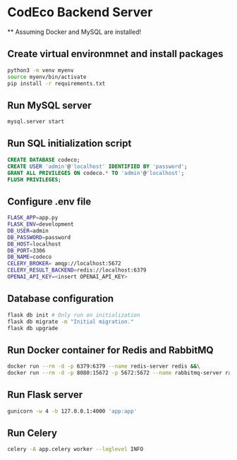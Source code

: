 # CodEco Backend Server

** Assuming Docker and MySQL are installed!

## Create virtual environmnet and install packages
```bash
python3 -m venv myenv
source myenv/bin/activate
pip install -r requirements.txt
```

## Run MySQL server
```bash
mysql.server start
```

## Run SQL initialization script
```sql
CREATE DATABASE codeco;
CREATE USER 'admin'@'localhost' IDENTIFIED BY 'password';
GRANT ALL PRIVILEGES ON codeco.* TO 'admin'@'localhost';
FLUSH PRIVILEGES;
```

## Configure .env file
```bash
FLASK_APP=app.py
FLASK_ENV=development
DB_USER=admin
DB_PASSWORD=password
DB_HOST=localhost
DB_PORT=3306
DB_NAME=codeco
CELERY_BROKER= amqp://localhost:5672
CELERY_RESULT_BACKEND=redis://localhost:6379
OPENAI_API_KEY=<insert OPENAI_API_KEY>
```

## Database configuration
```bash
flask db init # Only run on initialization
flask db migrate -m "Initial migration."
flask db upgrade
```


## Run Docker container for Redis and RabbitMQ
```bash
docker run --rm -d -p 6379:6379 --name redis-server redis &&\
docker run --rm -d -p 8080:15672 -p 5672:5672 --name rabbitmq-server rabbitmq
```

## Run Flask server
```bash
gunicorn -w 4 -b 127.0.0.1:4000 'app:app'
```

## Run Celery
```bash
celery -A app.celery worker --loglevel INFO
```

